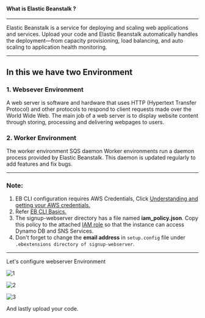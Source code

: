 
 #### What is Elastic Beanstalk ?
---

Elastic Beanstalk is a service for deploying and scaling web applications and services. Upload your code and Elastic Beanstalk automatically 
handles the deployment—from capacity provisioning, load balancing, and auto scaling to application health monitoring.

---

In this we have two  Environment  
---
 
 
### 1. Websever Environment
 
    
A web server is software and hardware that uses HTTP (Hypertext Transfer Protocol) and other protocols to respond to client requests made over the 
World Wide Web. The main job of a web server is to display website content through storing, processing and delivering webpages to users.
 
### 2. Worker Environment


The worker environment SQS daemon Worker environments run a daemon process provided by Elastic Beanstalk. This daemon is updated regularly to 
add features and fix bugs.
 
---


### **Note:** 
1. EB CLI configuration requires AWS Credentials, Click [Understanding and getting your AWS credentials.](https://docs.aws.amazon.com/general/latest/gr/aws-sec-cred-types.html#access-keys-and-secret-access-keys)
2. Refer [EB CLI Basics.](https://docs.aws.amazon.com/elasticbeanstalk/latest/dg/eb-cli3-getting-started.html#ebcli3-basics-create)
3. The signup-webserver directory has a file named **iam_policy.json**. Copy this policy to the attached [IAM role](https://docs.aws.amazon.com/IAM/latest/UserGuide/id_roles.html) so that the instance can access Dynamo DB and SNS Services. 
4. Don't forget to change the **email address** in `setup.config` file under `.ebextensions directory of signup-webserver`.


---


Let's configure webserver Environment


![1](https://user-images.githubusercontent.com/106643382/213102906-d08d77d4-3eab-4f30-b33e-12b7d8e89c47.png "1")

![2](https://user-images.githubusercontent.com/106643382/213103097-5ef44812-fa0d-474b-83c7-c816e203df16.png "2")

![3](https://user-images.githubusercontent.com/106643382/213103181-8352c1d3-f65e-42f1-b9cd-3caf16c19d75.png "3")

And lastly upload your code.




























